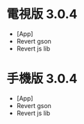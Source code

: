 # 電視版 3.0.4

* [App]
* Revert gson
* Revert js lib

# 手機版 3.0.4

* [App]
* Revert gson
* Revert js lib